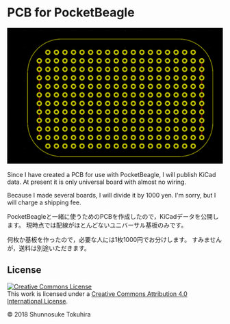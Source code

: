 # PCB for PocketBeagle

![board image](PCB.png)

Since I have created a PCB for use with PocketBeagle, I will publish KiCad data.
At present it is only universal board with almost no wiring.

Because I made several boards, I will divide it by 1000 yen.
I'm sorry, but I will charge a shipping fee.


PocketBeagleと一緒に使うためのPCBを作成したので，KiCadデータを公開します。
現時点では配線がほとんどないユニバーサル基板のみです。

何枚か基板を作ったので，必要な人には1枚1000円でお分けします。
すみませんが，送料は別途いただきます。

## License

<a rel="license" href="http://creativecommons.org/licenses/by/4.0/"><img alt="Creative Commons License" style="border-width:0" src="https://i.creativecommons.org/l/by/4.0/80x15.png" /></a><br />This work is licensed under a <a rel="license" href="http://creativecommons.org/licenses/by/4.0/">Creative Commons Attribution 4.0 International License</a>.

&#169; 2018 Shunnosuke Tokuhira
